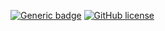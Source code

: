[![Generic badge](https://img.shields.io/badge/Build-Passing-12E772.svg)]() [![GitHub license](https://img.shields.io/github/license/Naereen/StrapDown.js.svg)]()
